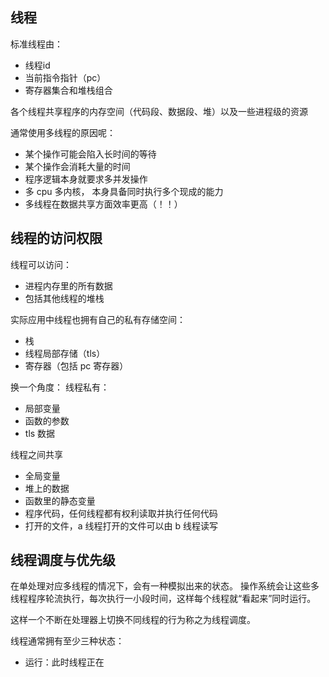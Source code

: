 ## 线程
标准线程由：
- 线程id
- 当前指令指针（pc）
- 寄存器集合和堆栈组合

各个线程共享程序的内存空间（代码段、数据段、堆）以及一些进程级的资源

通常使用多线程的原因呢：
- 某个操作可能会陷入长时间的等待
- 某个操作会消耗大量的时间
- 程序逻辑本身就要求多并发操作
- 多 cpu 多内核， 本身具备同时执行多个现成的能力
- 多线程在数据共享方面效率更高（！！）

## 线程的访问权限
线程可以访问：
- 进程内存里的所有数据
- 包括其他线程的堆栈

实际应用中线程也拥有自己的私有存储空间：
- 栈
- 线程局部存储（tls）
- 寄存器（包括 pc 寄存器）

换一个角度：
线程私有：
- 局部变量
- 函数的参数
- tls 数据

线程之间共享
- 全局变量
- 堆上的数据
- 函数里的静态变量
- 程序代码，任何线程都有权利读取并执行任何代码
- 打开的文件，a 线程打开的文件可以由 b 线程读写

## 线程调度与优先级
在单处理对应多线程的情况下，会有一种模拟出来的状态。
操作系统会让这些多线程程序轮流执行，每次执行一小段时间，这样每个线程就“看起来”同时运行。

这样一个不断在处理器上切换不同线程的行为称之为线程调度。

线程通常拥有至少三种状态：
- 运行：此时线程正在


